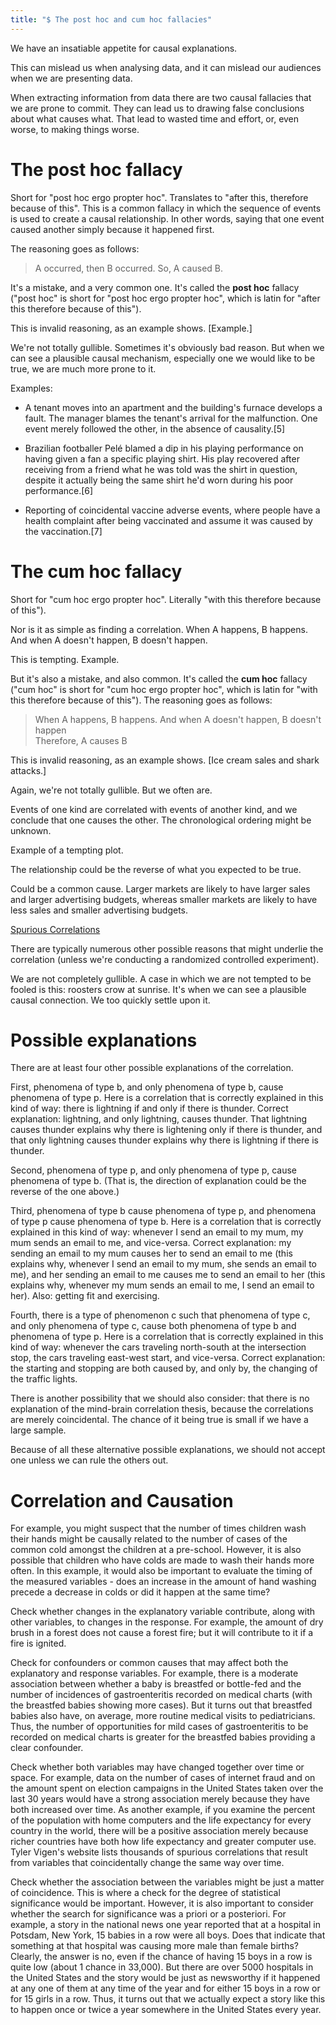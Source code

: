 ```yaml
---
title: "$ The post hoc and cum hoc fallacies"
---
```


We have an insatiable appetite for causal explanations.

This can mislead us when analysing data, and it can mislead our audiences when we are presenting data.

When extracting information from data there are two causal fallacies that we are prone to commit. They can lead us to drawing false conclusions about what causes what. That lead to wasted time and effort, or, even worse, to making things worse.

# The post hoc fallacy

Short for "post hoc ergo propter hoc". Translates to "after this, therefore because of this". This is a common fallacy in which the sequence of events is used to create a causal relationship. In other words, saying that one event caused another simply because it happened first.

The reasoning goes as follows:

> A occurred, then B occurred. So, A caused B.

It's a mistake, and a very common one. It's called the **post hoc** fallacy ("post hoc" is short for "post hoc ergo propter hoc", which is latin for "after this therefore because of this"). 

This is invalid reasoning, as an example shows. [Example.] 

We're not totally gullible. Sometimes it's obviously bad reason. But when we can see a plausible causal mechanism, especially one we would like to be true, we are much more prone to it.

Examples:

- A tenant moves into an apartment and the building's furnace develops a fault. The manager blames the tenant's arrival for the malfunction. One event merely followed the other, in the absence of causality.[5]

- Brazilian footballer Pelé blamed a dip in his playing performance on having given a fan a specific playing shirt. His play recovered after receiving from a friend what he was told was the shirt in question, despite it actually being the same shirt he'd worn during his poor performance.[6]

- Reporting of coincidental vaccine adverse events, where people have a health complaint after being vaccinated and assume it was caused by the vaccination.[7]

# The cum hoc fallacy

Short for "cum hoc ergo propter hoc". Literally "with this therefore because of this").

Nor is it as simple as finding a correlation. When A happens, B happens. And when A doesn't happen, B doesn't happen.

This is tempting. Example.

But it's also a mistake, and also common. It's called the **cum hoc** fallacy ("cum hoc" is short for "cum hoc ergo propter hoc", which is latin for "with this therefore because of this"). The reasoning goes as follows:

> When A happens, B happens. And when A doesn't happen, B doesn't happen<br>
  Therefore, A causes B

This is invalid reasoning, as an example shows. [Ice cream sales and shark attacks.]

Again, we're not totally gullible. But we often are.

Events of one kind are correlated with events of another kind, and we conclude that one causes the other. The chronological ordering might be unknown.

Example of a tempting plot.

The relationship could be the reverse of what you expected to be true.

Could be a common cause. Larger markets are likely to have larger sales and larger advertising budgets, whereas smaller markets are likely to have less sales and smaller advertising budgets.

[Spurious Correlations](href="http://tylervigen.com/spurious-correlations)

There are typically numerous other possible reasons that might underlie the correlation (unless we're conducting a randomized controlled experiment).

We are not completely gullible. A case in which we are not tempted to be fooled is this: roosters crow at sunrise. It's when we can see a plausible causal connection. We too quickly settle upon it.

# Possible explanations

There are at least four other possible explanations of the correlation.

First, phenomena of type b, and only phenomena of type b, cause phenomena of type p. Here is a correlation that is correctly explained in this kind of way: there is lightning if and only if there is thunder. Correct explanation: lightning, and only lightning, causes thunder. That lightning causes thunder explains why there is lightening only if there is thunder, and that only lightning causes thunder explains why there is lightning if there is thunder.

Second, phenomena of type p, and only phenomena of type p, cause phenomena of type b. (That is, the direction of explanation could be the reverse of the one above.)

Third, phenomena of type b cause phenomena of type p, and phenomena of type p cause phenomena of type b. Here is a correlation that is correctly explained in this kind of way: whenever I send an email to my mum, my mum sends an email to me, and vice-versa. Correct explanation: my sending an email to my mum causes her to send an email to me (this explains why, whenever I send an email to my mum, she sends an email to me), and her sending an email to me causes me to send an email to her (this explains why, whenever my mum sends an email to me, I send an email to her). Also: getting fit and exercising.

Fourth, there is a type of phenomenon c such that phenomena of type c, and only phenomena of type c, cause both phenomena of type b and phenomena of type p. Here is a correlation that is correctly explained in this kind of way: whenever the cars traveling north-south at the intersection stop, the cars traveling east-west start, and vice-versa. Correct explanation: the starting and stopping are both caused by, and only by, the changing of the traffic lights.

There is another possibility that we should also consider: that there is no explanation of the mind-brain correlation thesis, because the correlations are merely coincidental. The chance of it being true is small if we have a large sample.

Because of all these alternative possible explanations, we should not accept one unless we can rule the others out.

# Correlation and Causation

For example, you might suspect that the number of times children wash their hands might be causally related to the number of cases of the common cold amongst the children at a pre-school. However, it is also possible that children who have colds are made to wash their hands more often. In this example, it would also be important to evaluate the timing of the measured variables - does an increase in the amount of hand washing precede a decrease in colds or did it happen at the same time?

Check whether changes in the explanatory variable contribute, along with other variables, to changes in the response. For example, the amount of dry brush in a forest does not cause a forest fire; but it will contribute to it if a fire is ignited.

Check for confounders or common causes that may affect both the explanatory and response variables. For example, there is a moderate association between whether a baby is breastfed or bottle-fed and the number of incidences of gastroenteritis recorded on medical charts (with the breastfed babies showing more cases). But it turns out that breastfed babies also have, on average, more routine medical visits to pediatricians. Thus, the number of opportunities for mild cases of gastroenteritis to be recorded on medical charts is greater for the breastfed babies providing a clear confounder.

Check whether both variables may have changed together over time or space. For example, data on the number of cases of internet fraud and on the amount spent on election campaigns in the United States taken over the last 30 years would have a strong association merely because they have both increased over time. As another example, if you examine the percent of the population with home computers and the life expectancy for every country in the world, there will be a positive association merely because richer countries have both how life expectancy and greater computer use. Tyler Vigen's website lists thousands of spurious correlations that result from variables that coincidentally change the same way over time.

Check whether the association between the variables might be just a matter of coincidence. This is where a check for the degree of statistical significance would be important. However, it is also important to consider whether the search for significance was a priori or a posteriori. For example, a story in the national news one year reported that at a hospital in Potsdam, New York, 15 babies in a row were all boys. Does that indicate that something at that hospital was causing more male than female births? Clearly, the answer is no, even if the chance of having 15 boys in a row is quite low (about 1 chance in 33,000). But there are over 5000 hospitals in the United States and the story would be just as newsworthy if it happened at any one of them at any time of the year and for either 15 boys in a row or for 15 girls in a row. Thus, it turns out that we actually expect a story like this to happen once or twice a year somewhere in the United States every year.